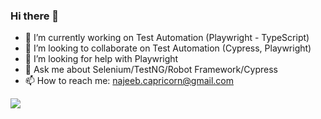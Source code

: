 ### Hi there 👋


- 🔭 I’m currently working on Test Automation (Playwright - TypeScript)
- 👯 I’m looking to collaborate on Test Automation (Cypress, Playwright)
- 🤔 I’m looking for help with Playwright
- 💬 Ask me about Selenium/TestNG/Robot Framework/Cypress
- 📫 How to reach me: najeeb.capricorn@gmail.com
<!-- 
- 🌱 I’m currently learning ...
- 😄 Pronouns: ...
- ⚡ Fun fact: abc
-->


<img src="https://github-readme-stats.vercel.app/api?username=najeeb1023&theme=tokyonight&show_icons=true">
